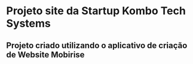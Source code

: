 # Projeto site da Startup Kombo Tech Systems

## Projeto criado utilizando o aplicativo de criação de Website Mobirise 